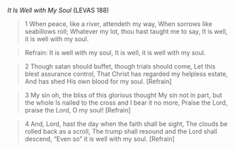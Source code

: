 _It Is Well with My Soul_ (LEVAS 188)

> 1
When peace, like a river, attendeth my way,
When sorrows like seabillows roll;
Whatever my lot, thou hast taught me to say,
It is well, it is well with my soul.

> Refrain:
It is well with my soul,
It is well, it is well with my soul.

> 2 
Though satan should buffet, though trials should come,
Let this blest assurance control,
That Christ has regarded my helpless estate,
And has shed His own blood for my soul. [Refrain]

> 3 
My sin oh, the bliss of this glorious thought
My sin not in part, but the whole
Is nailed to the cross and I bear it no more,
Praise the Lord, praise the Lord, O my soul! [Refrain]

> 4 
And, Lord, hast the day when the faith shall be sight,
The clouds be rolled back as a scroll,
The trump shall resound and the Lord shall descend,
“Even so” it is well with my soul. [Refrain]
